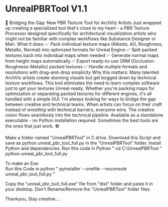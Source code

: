 # UnrealPBRTool V1.1
🚀 Bridging the Gap: New PBR Texture Tool for ArchViz Artists
Just wrapped up creating a specialized tool that's close to my heart - a PBR Texture Processor designed specifically for architectural visualization artists who might not be familiar with complex workflows like Substance Designer or Mari.
What it does: ✅ Pack individual texture maps (Albedo, AO, Roughness, Metallic, Normal) into optimized formats for Unreal Engine ✅ Split packed textures back into individual maps when needed ✅ Generate normal maps from height maps automatically
 ✅ Export ready-to-use ORM (Occlusion-Roughness-Metallic) packed textures ✅ Handle multiple formats and resolutions with drag-and-drop simplicity
Why this matters: Many talented ArchViz artists create stunning visuals but get bogged down by technical texture workflows. This tool eliminates the need to learn complex software just to get your textures Unreal-ready. Whether you're packing maps for optimization or separating packed textures for different engines, it's all handled with a simple GUI.
I'm always looking for ways to bridge the gap between creative and technical teams. When artists can focus on their craft instead of wrestling with technical barriers, everyone wins. The creative vision flows seamlessly into the technical pipeline.
Available as a standalone executable - no Python installation required. Sometimes the best tools are the ones that just work. 🛠️




Make a folder named "UnrealPBRTool" in C drive. Download this Script and save as python unreal_pbr_tool_full.py in the "UnrealPBRTool" folder.
Install Python and dependencies.
Run this code in Python " cd C:\UnrealPBRTool "
python unreal_pbr_tool_full.py

To make an Exe:  
Run this Code in python " pyinstaller --onefile --noconsole unreal_pbr_tool_full.py "


Copy the "unreal_pbr_tool_full.exe" file from "dist" folder and paste it in your desktop. Don't Rename/Remove the "UnrealPBRTool" folder files.

Thankyou, Stay creative....
